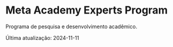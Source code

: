 ﻿# Meta Academy Experts Program

Programa de pesquisa e desenvolvimento acadêmico.

Última atualização: 2024-11-11

